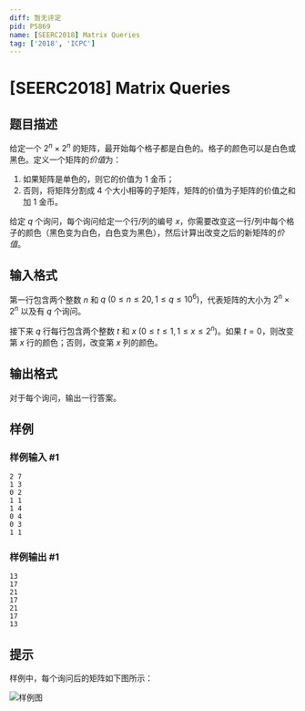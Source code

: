 ```yaml
---
diff: 暂无评定
pid: P5869
name: [SEERC2018] Matrix Queries
tag: ['2018', 'ICPC']
---
```

# [SEERC2018] Matrix Queries
## 题目描述

给定一个 $2^n \times 2^n$ 的矩阵，最开始每个格子都是白色的。格子的颜色可以是白色或黑色。定义一个矩阵的*价值*为：

1. 如果矩阵是单色的，则它的价值为 $1$ 金币；
2. 否则，将矩阵分割成 $4$ 个大小相等的子矩阵，矩阵的价值为子矩阵的价值之和加 $1$ 金币。

给定 $q$ 个询问，每个询问给定一个行/列的编号 $x$，你需要改变这一行/列中每个格子的颜色（黑色变为白色，白色变为黑色），然后计算出改变之后的新矩阵的*价值*。
## 输入格式

第一行包含两个整数 $n$ 和 $q \ (0 \leq n \leq 20, 1 \leq q \leq 10^6)$，代表矩阵的大小为 $2^n \times 2^n$ 以及有 $q$ 个询问。

接下来 $q$ 行每行包含两个整数 $t$ 和 $x \ (0 \leq t \leq 1, 1 \leq x \leq 2^n)$。如果 $t=0$，则改变第 $x$ 行的颜色；否则，改变第 $x$ 列的颜色。
## 输出格式

对于每个询问，输出一行答案。
## 样例

### 样例输入 #1
```
2 7
1 3
0 2
1 1
1 4
0 4
0 3
1 1
```
### 样例输出 #1
```
13
17
21
17
21
17
13
```
## 提示

样例中，每个询问后的矩阵如下图所示：

![样例图](https://cdn.luogu.com.cn/upload/image_hosting/1cyezquq.png)
